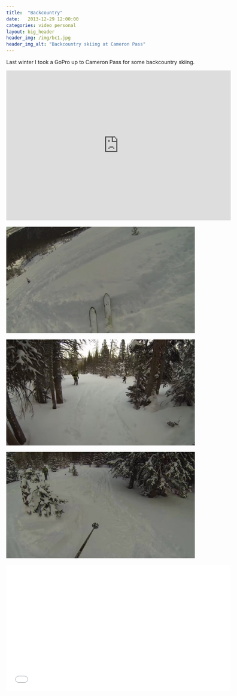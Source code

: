 ```yaml
---
title:  "Backcountry"
date:   2013-12-29 12:00:00
categories: video personal
layout: big_header
header_img: /img/bc1.jpg
header_img_alt: "Backcountry skiing at Cameron Pass"
---
```


Last winter I took a GoPro up to Cameron Pass for some backcountry skiing.

<iframe src="https://www.google.com/maps/embed?pb=!1m18!1m12!1m3!1d11247.152505355358!2d-105.89251279999995!3d40.520815249999984!2m3!1f0!2f0!3f0!3m2!1i1024!2i768!4f13.1!3m3!1m2!1s0x8769a23bedffbd5b%3A0x18c52adb90ca8938!2sCameron+Pass%2C+Routt+National+Forest%2C+Colorado+80480!5e1!3m2!1sen!2sus!4v1410626762864" width="600" height="400" frameborder="0" style="border:0"></iframe>

![Backcountry skiing](/img/bc2.jpg)

![Backcountry skiing](/img/bc3.jpg)

![Backcountry skiing](/img/bc4.jpg)

<iframe src="//player.vimeo.com/video/56522336" width="600" height="337" frameborder="0" webkitallowfullscreen mozallowfullscreen allowfullscreen></iframe>